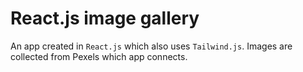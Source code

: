 # React.js image gallery

An app created in `React.js` which also uses `Tailwind.js`. Images are collected from Pexels which app connects.

